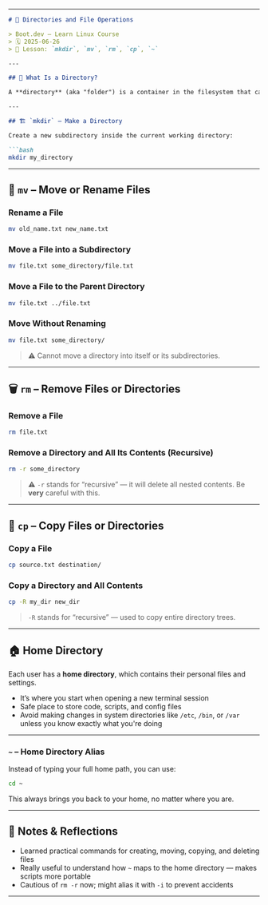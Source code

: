 
---

````markdown
# 📁 Directories and File Operations

> Boot.dev – Learn Linux Course  
> 🗓️ 2025-06-26  
> 📍 Lesson: `mkdir`, `mv`, `rm`, `cp`, `~`

---

## 📂 What Is a Directory?

A **directory** (aka "folder") is a container in the filesystem that can hold files or other directories. The filesystem forms a nested tree of these containers.

---

## 🏗️ `mkdir` – Make a Directory

Create a new subdirectory inside the current working directory:

```bash
mkdir my_directory
````

---

## 🚚 `mv` – Move or Rename Files

### Rename a File

```bash
mv old_name.txt new_name.txt
```

### Move a File into a Subdirectory

```bash
mv file.txt some_directory/file.txt
```

### Move a File to the Parent Directory

```bash
mv file.txt ../file.txt
```

### Move Without Renaming

```bash
mv file.txt some_directory/
```

> ⚠️ Cannot move a directory into itself or its subdirectories.

---

## 🗑️ `rm` – Remove Files or Directories

### Remove a File

```bash
rm file.txt
```

### Remove a Directory and All Its Contents (Recursive)

```bash
rm -r some_directory
```

> ⚠️ `-r` stands for “recursive” — it will delete all nested contents. Be **very** careful with this.

---

## 📝 `cp` – Copy Files or Directories

### Copy a File

```bash
cp source.txt destination/
```

### Copy a Directory and All Contents

```bash
cp -R my_dir new_dir
```

> `-R` stands for “recursive” — used to copy entire directory trees.

---

## 🏠 Home Directory

Each user has a **home directory**, which contains their personal files and settings.

* It’s where you start when opening a new terminal session
* Safe place to store code, scripts, and config files
* Avoid making changes in system directories like `/etc`, `/bin`, or `/var` unless you know exactly what you're doing

---

### `~` – Home Directory Alias

Instead of typing your full home path, you can use:

```bash
cd ~
```

This always brings you back to your home, no matter where you are.

---

## 🧠 Notes & Reflections

* Learned practical commands for creating, moving, copying, and deleting files
* Really useful to understand how `~` maps to the home directory — makes scripts more portable
* Cautious of `rm -r` now; might alias it with `-i` to prevent accidents

---


```
